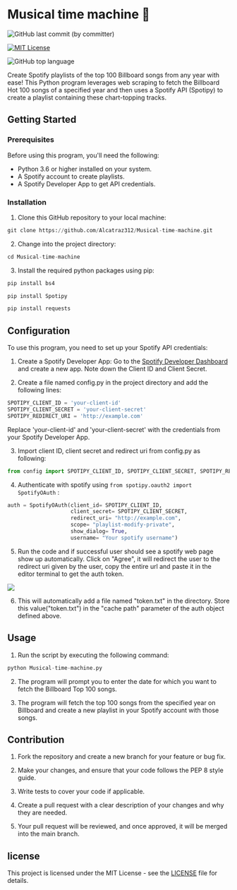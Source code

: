 # Musical time machine 🎵

![GitHub last commit (by committer)](https://img.shields.io/github/last-commit/Alcatraz312/Musical-time-machine)

[![MIT License](https://img.shields.io/badge/License-MIT-green.svg)](https://choosealicense.com/licenses/mit/)

![GitHub top language](https://img.shields.io/github/languages/top/Alcatraz312/Musical-time-machine)

Create Spotify playlists of the top 100 Billboard songs from any year with ease! This Python program leverages web scraping to fetch the Billboard Hot 100 songs of a specified year and then uses a Spotify API (Spotipy) to create a playlist containing these chart-topping tracks.

## Getting Started

### Prerequisites

Before using this program, you'll need the following:

* Python 3.6 or higher installed on your system.
* A Spotify account to create playlists.
* A Spotify Developer App to get API credentials.

### Installation

1. Clone this GitHub repository to your local machine:

```python
git clone https://github.com/Alcatraz312/Musical-time-machine.git
```

2. Change into the project directory:

```python
cd Musical-time-machine
```

3. Install the required python packages using pip:

```python
pip install bs4
```
```python
pip install Spotipy
```
```python
pip install requests
```

## Configuration
To use this program, you need to set up your Spotify API credentials:

1. Create a Spotify Developer App: Go to the [Spotify Developer Dashboard](https://developer.spotify.com/dashboard) and create a new app. Note down the Client ID and Client Secret.

2. Create a file named config.py in the project directory and add the following lines:

```python
SPOTIPY_CLIENT_ID = 'your-client-id'
SPOTIPY_CLIENT_SECRET = 'your-client-secret'
SPOTIPY_REDIRECT_URI = 'http://example.com'
```
Replace 'your-client-id' and 'your-client-secret' with the credentials from your Spotify Developer App.

3. Import client ID, client secret and redirect uri from config.py as following: 
```python
from config import SPOTIPY_CLIENT_ID, SPOTIPY_CLIENT_SECRET, SPOTIPY_REDIRECT_URI
```
4. Authenticate with spotify using ```from spotipy.oauth2 import SpotifyOAuth``` :
```python
auth = SpotifyOAuth(client_id= SPOTIPY_CLIENT_ID,
                    client_secret= SPOTIPY_CLIENT_SECRET,
                    redirect_uri= "http://example.com",
                    scope= "playlist-modify-private",
                    show_dialog= True,
                    username= "Your spotify username")
```

5. Run the code and if successful user should see a spotify web page show up automatically. Click on "Agree", it will redirect the user to the redirect uri given by the user, copy the entire url and paste it in the editor terminal to get the auth token.

![](https://img-c.udemycdn.com/redactor/raw/2020-08-12_15-32-02-17be790a8783bf4fdc4eeff77b497044.png)

6. This will automatically add a file named "token.txt" in the directory. Store this value("token.txt") in the "cache path" parameter of the auth object defined above.

## Usage
1. Run the script by executing the following command:
```python
python Musical-time-machine.py
```
2. The program will prompt you to enter the date for which you want to fetch the Billboard Top 100 songs.

3. The program will fetch the top 100 songs from the specified year on Billboard and create a new playlist in your Spotify account with those songs.

## Contribution
1. Fork the repository and create a new branch for your feature or bug fix.

2. Make your changes, and ensure that your code follows the PEP 8 style guide.

3. Write tests to cover your code if applicable.

4. Create a pull request with a clear description of your changes and why they are needed.

5. Your pull request will be reviewed, and once approved, it will be merged into the main branch.

## license

This project is licensed under the MIT License - see the [LICENSE](https://github.com/Alcatraz312/Musical-time-machine/blob/main/LICENSE.md) file for details.


